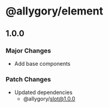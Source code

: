 # @allygory/element

## 1.0.0

### Major Changes

- Add base components

### Patch Changes

- Updated dependencies
  - @allygory/slot@1.0.0
